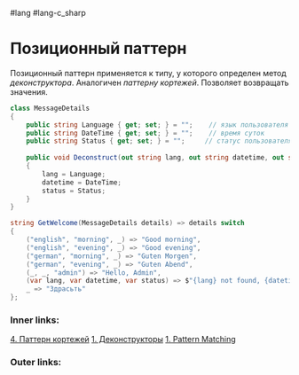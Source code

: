 #lang #lang-c_sharp 

# Позиционный паттерн

Позиционный паттерн применяется к типу, у которого определен метод *деконструктора*.
Аналогичен *паттерну кортежей*.
Позволяет возвращать значения.

```csharp
class MessageDetails
{
    public string Language { get; set; } = "";    // язык пользователя
    public string DateTime { get; set; } = "";    // время суток
    public string Status { get; set; } = "";     // статус пользователя
 
    public void Deconstruct(out string lang, out string datetime, out string status)
    {
        lang = Language;
        datetime = DateTime;
        status = Status;
    }
}

string GetWelcome(MessageDetails details) => details switch
{
    ("english", "morning", _) => "Good morning",
    ("english", "evening", _) => "Good evening",
    ("german", "morning", _) => "Guten Morgen",
    ("german", "evening", _) => "Guten Abend",
    (_, _, "admin") => "Hello, Admin",
    (var lang, var datetime, var status) => $"{lang} not found, {datetime} unknown, {status} undefined",
    _ => "Здрасьть"
};
```

### Inner links:
[4. Паттерн кортежей](1.%20Languages/C-sharp/0.%20Введение/1.%20Типы%20данных/Pattern%20Matching/4.%20Паттерн%20кортежей.md)
[1. Деконструкторы](1.%20Languages/C-sharp/0.%20Введение/2.%20Классовые%20механизмы/1.%20Деконструкторы.md)
[1. Pattern Matching](1.%20Languages/C-sharp/0.%20Введение/1.%20Типы%20данных/Pattern%20Matching/1.%20Pattern%20Matching.md)

### Outer links:
